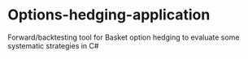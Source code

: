 # Options-hedging-application
Forward/backtesting tool for Basket option hedging to evaluate some systematic strategies in C#
